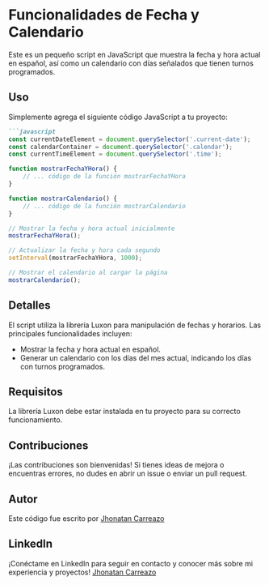 
# Funcionalidades de Fecha y Calendario

Este es un pequeño script en JavaScript que muestra la fecha y hora actual en español, así como un calendario con días señalados que tienen turnos programados.

## Uso

Simplemente agrega el siguiente código JavaScript a tu proyecto:
```markdown
```javascript
const currentDateElement = document.querySelector('.current-date');
const calendarContainer = document.querySelector('.calendar');
const currentTimeElement = document.querySelector('.time');

function mostrarFechaYHora() {
    // ... código de la función mostrarFechaYHora
}

function mostrarCalendario() {
    // ... código de la función mostrarCalendario
}

// Mostrar la fecha y hora actual inicialmente
mostrarFechaYHora();

// Actualizar la fecha y hora cada segundo
setInterval(mostrarFechaYHora, 1000);

// Mostrar el calendario al cargar la página
mostrarCalendario();
```

## Detalles

El script utiliza la librería Luxon para manipulación de fechas y horarios. Las principales funcionalidades incluyen:

- Mostrar la fecha y hora actual en español.
- Generar un calendario con los días del mes actual, indicando los días con turnos programados.

## Requisitos

La librería Luxon debe estar instalada en tu proyecto para su correcto funcionamiento.

## Contribuciones

¡Las contribuciones son bienvenidas! Si tienes ideas de mejora o encuentras errores, no dudes en abrir un issue o enviar un pull request.

## Autor

Este código fue escrito por [Jhonatan Carreazo](https://www.linkedin.com/in/jhonatancarreazo/) 
## LinkedIn
¡Conéctame en LinkedIn para seguir en contacto y conocer más sobre mi experiencia y proyectos! [Jhonatan Carreazo](https://www.linkedin.com/in/jhonatancarreazo/)
